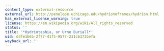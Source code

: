 ```yaml
---
content_type: external-resource
external_url: http://penelope.uchicago.edu/hydrionoframes/hydrion.html
has_external_license_warning: true
license: https://en.wikipedia.org/wiki/All_rights_reserved
status: ''
title: '*Hydriotaphia, or Urne Buriall*'
uid: ddfe1b6b-2f77-41f5-9577-211c6373befa
wayback_url: ''
---
```

